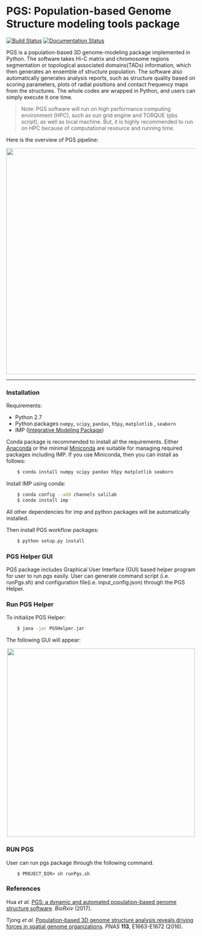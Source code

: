 # PGS: Population-based Genome Structure modeling tools package

[![Build Status](https://travis-ci.org/alberlab/pgs.svg?branch=master)](https://travis-ci.org/alberlab/pgs)
[![Documentation Status](https://readthedocs.org/projects/pgs/badge/?version=latest)](http://pgs.readthedocs.io/en/latest/?badge=latest)

PGS is a population-based 3D genome-modeling package implemented in Python. 
The software takes Hi-C matrix and chromosome regions segmentation or topological associated domains(TADs) information, 
which then generates an ensemble of structure population. The software also automatically generates analysis reports, 
such as structure quality based on scoring parameters, plots of radial positions and contact frequency maps from the structures. 
The whole codes are wrapped in Python, and users can simply execute it one time. 

> Note:
> PGS software will run on high performance computing environment (HPC), such as sun grid engine and TORQUE (pbs script), as well as local machine. But, it is highly recommended to run on HPC because of computational resource and running time.

Here is the overview of PGS pipeline:

<p align="center">
  <img src="https://github.com/alberlab/pgs/blob/master/docs/images/pgs_overview.png" width="600" />
</p>

---

### Installation

Requirements:

- Python 2.7
- Python packages ``numpy``, ``scipy``, ``pandas``, ``h5py``, ``matplotlib`` , ``seaborn``
- IMP ([Integrative Modeling Package](https://integrativemodeling.org/))

Conda package is recommended to install all the requirements. Either [Anaconda](<https://www.continuum.io/downloads>) or 
the minimal [Miniconda](http://conda.pydata.org/miniconda.html) are suitable for managing required packages including IMP. If you use Miniconda, then you can install as follows:

```bash
    $ conda install numpy scipy pandas h5py matplotlib seaborn
```
Install IMP using conda:

```bash
    $ conda config --add channels salilab
    $ conda install imp
```
All other dependencies for imp and python packages will be automatically installed.

Then install PGS workflow packages:

```bash
    $ python setup.py install
``` 
### PGS Helper GUI


PGS package includes Graphical User Interface (GUI) based helper program for user to run pgs easily. 
User can generate command script (i.e. runPgs.sh) and configuration file(i.e. input_config.json) through the PGS Helper.


### Run PGS Helper

To initialize PGS Helper:

```bash
    $ java -jar PGSHelper.jar
```

The following GUI will appear:

<p align="center">
  <img src="https://github.com/alberlab/pgs/blob/master/docs/images/pgs_helper.png" width="500" />
</p>
   
### RUN PGS

User can run pgs package through the following command.

```
    $ PROJECT_DIR> sh runPgs.sh
``` 

### References

Hua *et al.* [PGS: a dynamic and automated population-based genome structure software](https://doi.org/10.1101/103358). *BioRxiv* (2017).

Tjong *et al.* [Population-based 3D genome structure analysis reveals driving forces in spatial genome organizations](http://dx.doi.org/10.1073/pnas.1512577113). *PNAS* **113**, E1663-E1672 (2016).

